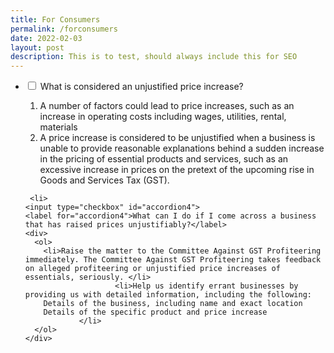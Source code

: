 ```yaml
---
title: For Consumers
permalink: /forconsumers
date: 2022-02-03
layout: post
description: This is to test, should always include this for SEO
---
```

<ul class="jekyllcodex_accordion">
 <li>
    <input type="checkbox" id="accordion4">
    <label for="accordion4">What is considered an unjustified price increase?</label>
    <div>
      <ol>
        <li>A number of factors could lead to price increases, such as an increase in operating costs including wages, utilities, rental, materials</li>
        <li>A price increase is considered to be unjustified when a business is unable to provide reasonable explanations behind a sudden increase in the pricing of essential products and services, such as an excessive increase in prices on the pretext of the upcoming rise in Goods and Services Tax (GST).</li>
      </ol>
    </div>
  </li>
   
	 <li>
    <input type="checkbox" id="accordion4">
    <label for="accordion4">What can I do if I come across a business that has raised prices unjustifiably?</label>
    <div>
      <ol>
        <li>Raise the matter to the Committee Against GST Profiteering immediately. The Committee Against GST Profiteering takes feedback on alleged profiteering or unjustified price increases of  essentials, seriously. </li>
						<li>Help us identify errant businesses by providing us with detailed information, including the following:
		Details of the business, including name and exact location
		Details of the specific product and price increase
				</li>
      </ol>
    </div>
  </li>
 
</ul>